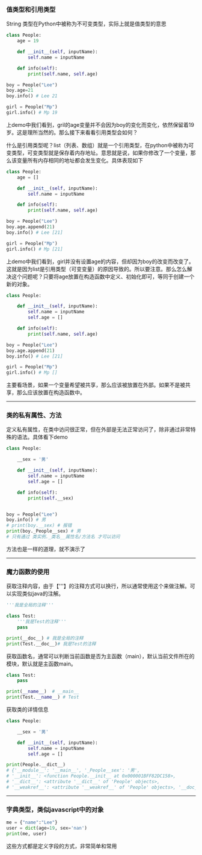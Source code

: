 ### 值类型和引用类型

String 类型在Python中被称为不可变类型，实际上就是值类型的意思

```py
class People:
    age = 19

    def __init__(self, inputName):
        self.name = inputName

    def info(self):
        print(self.name, self.age)

boy = People("Lee")
boy.age=21
boy.info() # Lee 21

girl = People("Mp")
girl.info() # Mp 19
```

上demo中我们看到，gril的age变量并不会因为boy的变化而变化，依然保留着19岁。这是理所当然的。那么接下来看看引用类型会如何？

什么是引用类型呢？list（列表、数组）就是一个引用类型，在python中被称为可变类型，可变类型就是保存着内存地址。意思就是说，如果你修改了一个变量，那么该变量所有内存相同的地址都会发生变化。具体表现如下

```py
class People:
    age = []

    def __init__(self, inputName):
        self.name = inputName

    def info(self):
        print(self.name, self.age)

boy = People("Lee")
boy.age.append(21)
boy.info() # Lee [21]

girl = People("Mp")
girl.info() # Mp [21]
```

上demo中我们看到，girl并没有设置age的内容，但却因为boy的改变而改变了。这就是因为list是引用类型（可变变量）的原因导致的。所以要注意。那么怎么解决这个问题呢？只要将age放置在构造函数中定义、初始化即可，等同于创建一个新的对象。

```py
class People:

    def __init__(self, inputName):
        self.name = inputName
        self.age = []

    def info(self):
        print(self.name, self.age)

boy = People("Lee")
boy.age.append(21)
boy.info() # Lee [21]

girl = People("Mp")
girl.info() # Mp []
```

主要看场景，如果一个变量希望被共享，那么应该被放置在外部。如果不是被共享，那么应该放置在构造函数中。

---

### 类的私有属性、方法

定义私有属性，在类中访问很正常，但在外部是无法正常访问了，除非通过非常特殊的语法。具体看下demo

```py
class People:

    __sex = '男'

    def __init__(self, inputName):
        self.name = inputName
        self.age = []

    def info(self):
        print(self.__sex)


boy = People("Lee")
boy.info() # 男
# print(boy.__sex) # 报错
print(boy._People__sex) # 男 
# 只有通过 类实例._类名__属性名/方法名 才可以访问
```

方法也是一样的道理，就不演示了

---

### 魔力函数的使用

获取注释内容，由于【'''】的注释方式可以换行，所以通常使用这个来做注解。可以实现类似java的注解。

```py
'''我是全局的注释'''

class Test:
    '''我是Test的注释'''
    pass

print(__doc__) # 我是全局的注释
print(Test.__doc__)# 我是Test的注释
```

获取函数名，通常可以判断当前函数是否为主函数（main），默认当前文件所在的模块，默认就是主函数main。

```py
class Test:
    pass

print(__name__)  # __main__
print(Test.__name__) # Test
```

获取类的详情信息

```py
class People:

    __sex = '男'

    def __init__(self, inputName):
        self.name = inputName
        self.age = []

print(People.__dict__)
# {'__module__': '__main__', '_People__sex': '男', 
# '__init__': <function People.__init__ at 0x000001BFF82DC158>, 
# '__dict__': <attribute '__dict__' of 'People' objects>, 
# '__weakref__': <attribute '__weakref__' of 'People' objects>, '__doc__': None}
```

---

### 字典类型，类似javascript中的对象

```py
me = {"name":"Lee"}
user = dict(age=19, sex='nan')
print(me, user)
```

这些方式都是定义字段的方式，非常简单和常用

